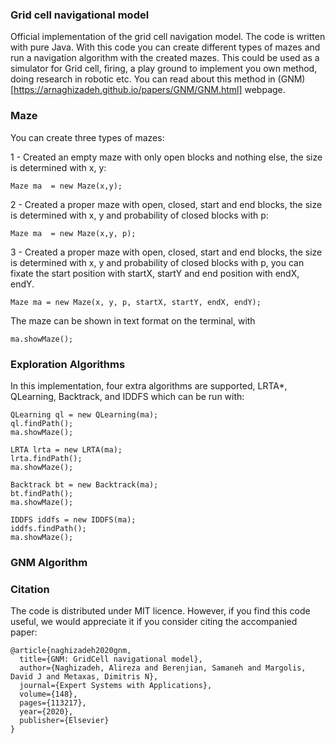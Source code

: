 ### Grid cell navigational model
Official implementation of the grid cell navigation model. The code is written with pure Java. With this code you can create different types of mazes and run a navigation algorithm with the created mazes. This could be used as a simulator for Grid cell, firing, a play ground to implement you own method, doing research in robotic etc. You can read about this method in (GNM)[https://arnaghizadeh.github.io/papers/GNM/GNM.html] webpage. 



### Maze
You can create three types of mazes:

1 - Created an empty maze with only open blocks and nothing else, the size is determined with x, y:
```
Maze ma  = new Maze(x,y);
```

2 - Created a proper maze with open, closed, start and end  blocks, the size is determined with x, y and probability of closed blocks with p:
```
Maze ma  = new Maze(x,y, p);
```


3 - Created a proper maze with open, closed, start and end  blocks, the size is determined with x, y and probability of closed blocks with p, you can fixate
the start position with startX, startY and end position with endX, endY.


```
Maze ma = new Maze(x, y, p, startX, startY, endX, endY);
```

The maze can be shown in text format on the terminal, with 
```
ma.showMaze();
```

### Exploration Algorithms
In this implementation, four extra algorithms are supported, LRTA*, QLearning, Backtrack, and IDDFS which can be run with:

```
QLearning ql = new QLearning(ma);
ql.findPath();
ma.showMaze();

LRTA lrta = new LRTA(ma);
lrta.findPath();
ma.showMaze();

Backtrack bt = new Backtrack(ma);
bt.findPath();
ma.showMaze();

IDDFS iddfs = new IDDFS(ma);
iddfs.findPath();
ma.showMaze();
```

### GNM Algorithm


### Citation

The code is distributed under MIT licence. However, if you find this code useful, we would appreciate it if you consider citing the accompanied paper:

```
@article{naghizadeh2020gnm,
  title={GNM: GridCell navigational model},
  author={Naghizadeh, Alireza and Berenjian, Samaneh and Margolis, David J and Metaxas, Dimitris N},
  journal={Expert Systems with Applications},
  volume={148},
  pages={113217},
  year={2020},
  publisher={Elsevier}
}

```
